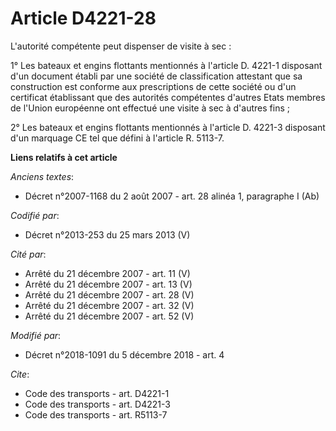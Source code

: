 # Article D4221-28

L'autorité compétente peut dispenser de visite à sec : 

1° Les bateaux et engins flottants mentionnés à l'article D. 4221-1 disposant d'un document établi par une société de
classification attestant que sa construction est conforme aux prescriptions de cette société ou d'un certificat établissant
que des autorités compétentes d'autres Etats membres de l'Union européenne ont effectué une visite à sec à d'autres fins ; 

2° Les bateaux et engins flottants mentionnés à l'article D. 4221-3 disposant d'un marquage CE tel que défini à l'article R.
5113-7.

**Liens relatifs à cet article**

_Anciens textes_:

  - Décret n°2007-1168 du 2 août 2007 - art. 28 alinéa 1, paragraphe I (Ab)

_Codifié par_:

  - Décret n°2013-253 du 25 mars 2013 (V)

_Cité par_:

  - Arrêté du 21 décembre 2007 - art. 11 (V)
  - Arrêté du 21 décembre 2007 - art. 13 (V)
  - Arrêté du 21 décembre 2007 - art. 28 (V)
  - Arrêté du 21 décembre 2007 - art. 32 (V)
  - Arrêté du 21 décembre 2007 - art. 52 (V)

_Modifié par_:

  - Décret n°2018-1091 du 5 décembre 2018 - art. 4

_Cite_:

  - Code des transports - art. D4221-1
  - Code des transports - art. D4221-3
  - Code des transports - art. R5113-7
